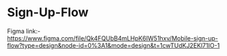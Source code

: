 # Sign-Up-Flow
Figma link:-
https://www.figma.com/file/Qk4FQUbB4mLHpK6IW51hxv/Mobile-sign-up-flow?type=design&node-id=0%3A1&mode=design&t=1cwTUdKJ2EKl71IO-1
